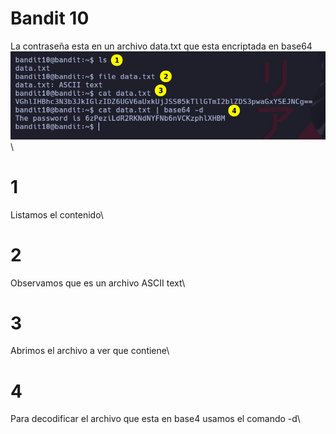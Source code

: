 # Bandit 10

La contraseña esta en un archivo data.txt que esta encriptada en base64 \
![label text](imgs/01.png)\
# 1
Listamos el contenido\
# 2
Observamos que es un archivo ASCII text\
# 3
Abrimos el archivo a ver que contiene\
# 4 
Para decodificar el archivo que esta en base4 usamos el comando -d\
